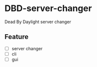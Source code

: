 # DBD-server-changer
Dead By Daylight server changer

## Feature
- [ ] server changer
- [ ] cli
- [ ] gui